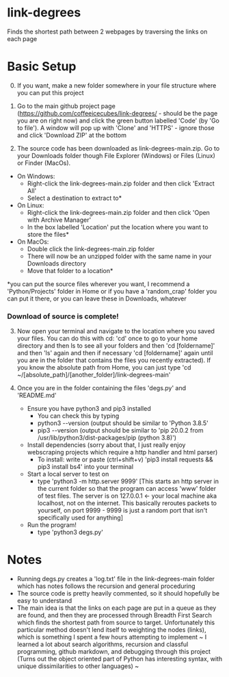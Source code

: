 # link-degrees
Finds the shortest path between 2 webpages by traversing the links on each page

# Basic Setup
0) If you want, make a new folder somewhere in your file structure where you can put this project

1) Go to the main github project page (https://github.com/coffeeicecubes/link-degrees/ - should be the page you are on right now) and click the green button labelled 'Code' (by 'Go to file'). A window will pop up with 'Clone' and 'HTTPS' - ignore those and click 'Download ZIP' at the bottom

2) The source code has been downloaded as link-degrees-main.zip. Go to your Downloads folder though File Explorer (Windows) or Files (Linux) or Finder (MacOs).
* On Windows:
	- Right-click the link-degrees-main.zip folder and then click 'Extract All'
	- Select a destination to extract to*
* On Linux:
	* Right-click the link-degrees-main.zip folder and then click 'Open with Archive Manager'
	* In the box labelled 'Location' put the location where you want to store the files\*
* On MacOs:
	* Double click the link-degrees-main.zip folder
	* There will now be an unzipped folder with the same name in your Downloads directory
	* Move that folder to a location\*

\*you can put the source files wherever you want, I recommend a 'Python/Projects' folder in Home or if you have a 'random_crap' folder you can put it there, or you can leave these in Downloads, whatever

### Download of source is complete!

3) Now open your terminal and navigate to the location where you saved your files. You can do this with cd: 'cd' once to go to your home directory and then ls to see all your folders and then 'cd \[foldername\]' and then 'ls' again and then if necessary 'cd \[foldername\]' again until you are in the folder that contains the files you recently extracted). If you know the absolute path from Home, you can just type 'cd ~/\[absolute_path\]/\[another_folder\]/link-degrees-main'

4) Once you are in the folder containing the files 'degs.py' and 'README.md'
	* Ensure you have python3 and pip3 installed
		* You can check this by typing 
		* python3 --version (output should be similar to 'Python 3.8.5'
		* pip3 --version (output should be similar to 'pip 20.0.2 from /usr/lib/python3/dist-packages/pip (python 3.8)')
	* Install dependencies (sorry about that, I just really enjoy webscraping projects which require a http handler and html parser)
		* To install: write or paste (ctrl+shift+v) 'pip3 install requests && pip3 install bs4' into your terminal
	* Start a local server to test on
		* type 'python3 -m http.server 9999' \[This starts an http server in the current folder so that the program can access 'www' folder of test files. The server is on 127.0.0.1 <- your local machine aka localhost, not on the internet. This basically reroutes packets to yourself, on port 9999 - 9999 is just a random port that isn't specifically used for anything\]
	* Run the program!
		* type 'python3 degs.py'

# Notes
- Running degs.py creates a 'log.txt' file in the link-degrees-main folder which has notes follows the recursion and general proceduring
- The source code is pretty heavily commented, so it should hopefully be easy to understand
- The main idea is that the links on each page are put in a queue as they are found, and then they are processed through Breadth First Search which finds the shortest path from source to target. Unfortunately this particular method doesn't lend itself to weighting the nodes (links), which is something I spent a few hours attempting to implement
~ I learned a lot about search algorithms, recursion and classful programming, github markdown, and debugging through this project (Turns out the object oriented part of Python has interesting syntax, with unique dissimilarities to other languages) ~
